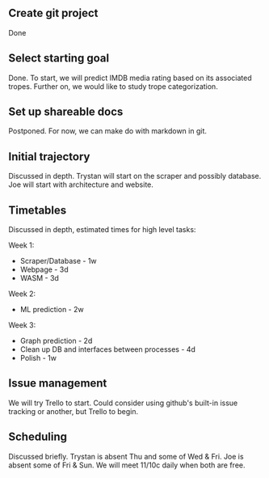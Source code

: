 Create git project
---

Done

Select starting goal
---

Done.
To start, we will predict IMDB media rating based on its associated tropes.
Further on, we would like to study trope categorization.

Set up shareable docs
---

Postponed.
For now, we can make do with markdown in git.

Initial trajectory
---

Discussed in depth.
Trystan will start on the scraper and possibly database.
Joe will start with architecture and website.

Timetables
---

Discussed in depth, estimated times for high level tasks:

Week 1:
- Scraper/Database - 1w
- Webpage - 3d
- WASM - 3d

Week 2:
- ML prediction - 2w

Week 3:
- Graph prediction - 2d
- Clean up DB and interfaces between processes - 4d
- Polish - 1w

Issue management
---

We will try Trello to start.
Could consider using github's built-in issue tracking or another, but Trello to begin.

Scheduling
---

Discussed briefly.
Trystan is absent Thu and some of Wed & Fri.
Joe is absent some of Fri & Sun.
We will meet 11/10c daily when both are free.

